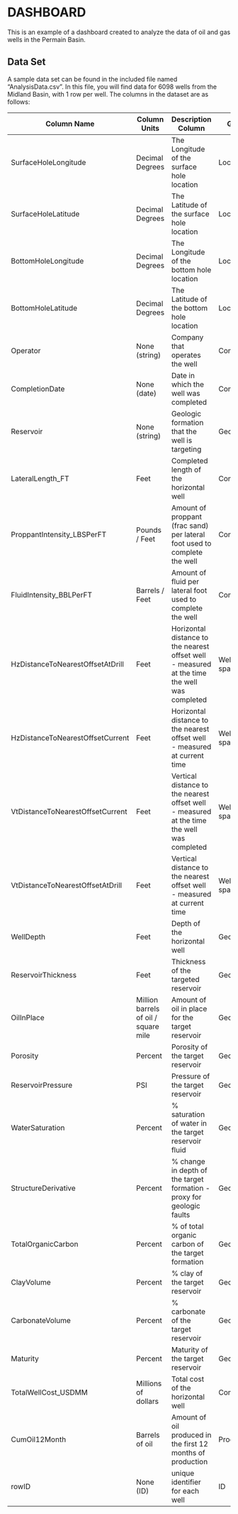 # DASHBOARD

This is an example of a dashboard created to analyze the data of oil and gas wells in the Permain Basin.

## Data Set

A sample data set can be found in the included file named “AnalysisData.csv”.
In this file, you will find data for 6098 wells from the Midland Basin,
with 1 row per well. The columns in the dataset are as follows:

| Column Name | Column Units | Description Column | Group |
| ------------|--------------|---------------------|-------|
|SurfaceHoleLongitude|Decimal Degrees| The Longitude of the surface hole location|Location|
|SurfaceHoleLatitude|Decimal Degrees| The Latitude of the surface hole location|Location|
|BottomHoleLongitude|Decimal Degrees| The Longitude of the bottom hole location|Location|
|BottomHoleLatitude|Decimal Degrees| The Latitude of the bottom hole location|Location|
| Operator | None (string) | Company that operates the well | Completion |
|CompletionDate | None (date) |Date in which the well was completed| Completion|
|Reservoir | None (string) | Geologic formation that the well is targeting |Geology|
|LateralLength_FT | Feet | Completed length of the horizontal well |Completion|
|ProppantIntensity_LBSPerFT | Pounds / Feet | Amount of proppant (frac sand) per lateral foot used to complete the well | Completion
|FluidIntensity_BBLPerFT | Barrels / Feet | Amount of fluid per lateral foot used to complete the well | Completion
|HzDistanceToNearestOffsetAtDrill | Feet | Horizontal distance to the nearest offset well - measured at the time the well was completed | Well spacing
|HzDistanceToNearestOffsetCurrent | Feet | Horizontal distance to the nearest offset well - measured at current time | Well spacing
|VtDistanceToNearestOffsetCurrent | Feet | Vertical distance to the nearest offset well - measured at the time the well was completed | Well spacing
|VtDistanceToNearestOffsetAtDrill | Feet | Vertical distance to the nearest offset well - measured at current time | Well spacing
|WellDepth                       | Feet | Depth of the horizontal well | Geology
|ReservoirThickness | Feet | Thickness of the targeted reservoir | Geology
|OilInPlace | Million barrels of oil / square mile | Amount of oil in place for the target reservoir | Geology
|Porosity | Percent | Porosity of the target reservoir | Geology
|ReservoirPressure | PSI |Pressure of the target reservoir | Geology
|WaterSaturation | Percent | % saturation of water in the target reservoir fluid | Geology
|StructureDerivative | Percent | % change in depth of the target formation - proxy for geologic faults | Geology
|TotalOrganicCarbon | Percent | % of total organic carbon of the target formation | Geology
|ClayVolume | Percent | % clay of the target reservoir | Geology
|CarbonateVolume | Percent | % carbonate of the target reservoir | Geology
|Maturity |Percent |Maturity of the target reservoir |Geology|
|TotalWellCost_USDMM |Millions of dollars |Total cost of the horizontal well |Completion|
|CumOil12Month |Barrels of oil| Amount of oil produced in the first 12 months of production |Production
|rowID |None (ID) |unique identifier for each well| ID
